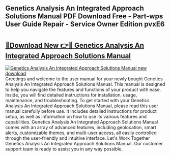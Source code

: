 ## Genetics Analysis An Integrated Approach Solutions Manual PDF Download Free - Part-wps User Guide Repair - Service Owner Edition pvxE6

# <h2><a href="http://bc63506.oget.top/?id=Genetics+Analysis+An+Integrated+Approach+Solutions+Manual">🔗Download New 👉🔴 Genetics Analysis An Integrated Approach Solutions Manual</a></h2>

[![Genetics Analysis An Integrated Approach Solutions Manual new download](https://i.imgur.com/5g1atiW.png)](http://bc63506.oget.top/?id=Genetics+Analysis+An+Integrated+Approach+Solutions+Manual)
Greetings and welcome to the user manual for your newly bought Genetics Analysis An Integrated Approach Solutions Manual. This manual is designed to help you navigate the features and functions of your product with ease. Inside, you will find detailed instructions for installation, usage, maintenance, and troubleshooting. To get started with your Genetics Analysis An Integrated Approach Solutions Manual, please read this user manual carefully before use. It includes detailed instructions for product setup, as well as information on how to use its various features and capabilities. Genetics Analysis An Integrated Approach Solutions Manual comes with an array of advanced features, including geolocation, smart alerts, customizable themes, and multi-user access, all easily controlled through the user-friendly and intuitive interface. Let's Work Together Genetics Analysis An Integrated Approach Solutions Manual. Our customer support team is ready to assist you in any way possible.
